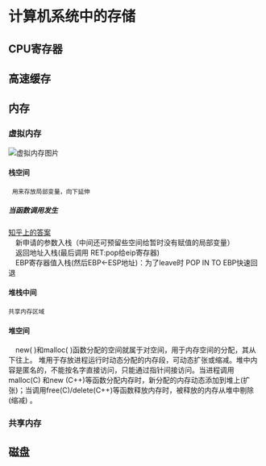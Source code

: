 计算机系统中的存储
==============


## CPU寄存器<br>

## 高速缓存<br>

## 内存<br>

### 虚拟内存<br>
![虚拟内存图片](https://img-blog.csdnimg.cn/2019031221492982.jpg?x-oss-process=image/watermark,type_ZmFuZ3poZW5naGVpdGk,shadow_10,text_aHR0cHM6Ly9ibG9nLmNzZG4ubmV0L3FxXzMzODgzMDg1,size_16,color_FFFFFF,t_70)

#### 栈空间<br>
     用来存放局部变量，向下延伸
##### 当函数调用发生<br>
[知乎上的答案](https://www.zhihu.com/question/22444939)<br>
          &emsp;新申请的参数入栈（中间还可预留些空间给暂时没有赋值的局部变量）<br>
          &emsp;返回地址入栈(最后调用 RET:pop给eip寄存器)<br>
          &emsp;EBP寄存器值入栈(然后EBP<-ESP地址)：为了leave时 POP IN TO EBP快速回退<br>
          
#### 堆栈中间<br>
    共享内存区域
#### 堆空间<br>
&emsp;new( )和malloc( )函数分配的空间就属于对空间，用于内存空间的分配，其从下往上。  堆用于存放进程运行时动态分配的内存段，可动态扩张或缩减。堆中内容是匿名的，不能按名字直接访问，只能通过指针间接访问。当进程调用malloc(C) 和new (C++)等函数分配内存时，新分配的内存动态添加到堆上(扩张)；当调用free(C)/delete(C++)等函数释放内存时，被释放的内存从堆中剔除(缩减) 。

### 共享内存<br>



## 磁盘<br>




